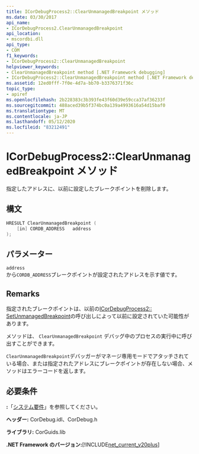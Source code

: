 ```yaml
---
title: ICorDebugProcess2::ClearUnmanagedBreakpoint メソッド
ms.date: 03/30/2017
api_name:
- ICorDebugProcess2.ClearUnmanagedBreakpoint
api_location:
- mscordbi.dll
api_type:
- COM
f1_keywords:
- ICorDebugProcess2::ClearUnmanagedBreakpoint
helpviewer_keywords:
- ClearUnmanagedBreakpoint method [.NET Framework debugging]
- ICorDebugProcess2::ClearUnmanagedBreakpoint method [.NET Framework debugging]
ms.assetid: 12ed0fff-7f0e-4d7a-bb70-b3376371f36c
topic_type:
- apiref
ms.openlocfilehash: 2b228383c3b393fe43f60d39e59cca37af36233f
ms.sourcegitcommit: 488aced39b5f374bc0a139a4993616a54d15baf0
ms.translationtype: MT
ms.contentlocale: ja-JP
ms.lasthandoff: 05/12/2020
ms.locfileid: "83212491"
---
```

# <a name="icordebugprocess2clearunmanagedbreakpoint-method"></a>ICorDebugProcess2::ClearUnmanagedBreakpoint メソッド
指定したアドレスに、以前に設定したブレークポイントを削除します。  
  
## <a name="syntax"></a>構文  
  
```cpp  
HRESULT ClearUnmanagedBreakpoint (  
    [in] CORDB_ADDRESS   address  
);  
```  
  
## <a name="parameters"></a>パラメーター  
 `address`  
 から`CORDB_ADDRESS`ブレークポイントが設定されたアドレスを示す値です。  
  
## <a name="remarks"></a>Remarks  
 指定されたブレークポイントは、以前の[ICorDebugProcess2:: SetUnmanagedBreakpoint](icordebugprocess2-setunmanagedbreakpoint-method.md)の呼び出しによって以前に設定されていた可能性があります。  
  
 メソッドは、 `ClearUnmanagedBreakpoint` デバッグ中のプロセスの実行中に呼び出すことができます。  
  
 `ClearUnmanagedBreakpoint`デバッガーがマネージ専用モードでアタッチされている場合、または指定されたアドレスにブレークポイントが存在しない場合、メソッドはエラーコードを返します。  
  
## <a name="requirements"></a>必要条件  
 **:**「[システム要件](../../get-started/system-requirements.md)」を参照してください。  
  
 **ヘッダー:** CorDebug.idl、CorDebug.h  
  
 **ライブラリ:** CorGuids.lib  
  
 **.NET Framework のバージョン:**[!INCLUDE[net_current_v20plus](../../../../includes/net-current-v20plus-md.md)]
